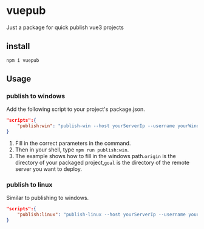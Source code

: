 # vuepub
Just a package for quick publish vue3 projects

## install
``
npm i vuepub
``
## Usage
### publish to windows
Add the following script to your project's package.json.
```json
"scripts":{
    "publish:win": "publish-win --host yourServerIp --username yourWindowsUsername --password yourWindowsPassword --port yourServerSSHPortCanOmittedIfIs22 --origin \"./dist\" --goal \"C:\\test\" "
}
```
1. Fill in the correct parameters in the command.
2. Then in your shell, type `npm run publish:win`.
3. The example shows how to fill in the windows path.`origin` is the directory of your packaged project,`goal` is the directory of the remote server you want to deploy.


### publish to linux
Similar to publishing to windows.
```json
"scripts":{
    "publish:linux": "publish-linux --host yourServerIp --username yourWindowsUsername --password yourWindowsPassword --port yourServerSSHPortCanOmittedIfIs22 --origin \"./dist\" --goal xxx "
}
```
